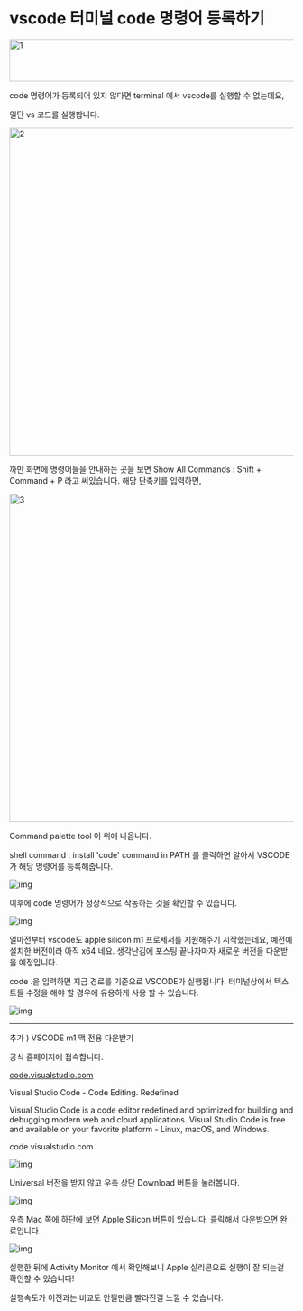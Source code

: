 # vscode 터미널 code 명령어 등록하기

<img src=https://raw.githubusercontent.com/Shane-Park/markdownBlog/master/oldbackup/nums/50.assets/img-20230412222934810.webp width=750 height=75 alt=1>



 

code 명령어가 등록되어 있지 않다면 terminal 에서 vscode를 실행할 수 없는데요,

일단 vs 코드를 실행합니다.



<img src=https://raw.githubusercontent.com/Shane-Park/markdownBlog/master/oldbackup/nums/50.assets/img-20230412222935090.webp width=750 height=581 alt=2>



 

까만 화면에 명령어들을 안내하는 곳을 보면 Show All Commands  : Shift + Command + P 라고 써있습니다. 해당 단축키를 입력하면,



<img src=https://raw.githubusercontent.com/Shane-Park/markdownBlog/master/oldbackup/nums/50.assets/img-20230412222934950.webp width=750 height=582 alt=3>



Command palette tool 이 위에 나옵니다. 

 

shell command : install 'code' command in PATH 를 클릭하면 알아서 VSCODE 가 해당 명령어를 등록해줍니다.

 



![img](https://raw.githubusercontent.com/Shane-Park/markdownBlog/master/oldbackup/nums/50.assets/img-20230412222935024.webp)



 

 이후에 code 명령어가 정상적으로 작동하는 것을 확인할 수 있습니다.



![img](https://raw.githubusercontent.com/Shane-Park/markdownBlog/master/oldbackup/nums/50.assets/img-20230412222935112.webp)



얼마전부터 vscode도 apple silicon m1 프로세서를 지원해주기 시작했는데요, 예전에 설치한 버전이라 아직 x64 네요. 생각난김에 포스팅 끝나자마자 새로운 버전을 다운받을 예정입니다.

 

code .을 입력하면 지금 경로를 기준으로 VSCODE가 실행됩니다. 터미널상에서 텍스트들 수정을 해야 할 경우에 유용하게 사용 할 수 있습니다.



![img](https://raw.githubusercontent.com/Shane-Park/markdownBlog/master/oldbackup/nums/50.assets/img-20230412222934910.webp)



 

 

------

추가 ) VSCODE  m1 맥 전용 다운받기

공식 홈페이지에 접속합니다.

[code.visualstudio.com](https://code.visualstudio.com/)

 

Visual Studio Code - Code Editing. Redefined

Visual Studio Code is a code editor redefined and optimized for building and debugging modern web and cloud applications. Visual Studio Code is free and available on your favorite platform - Linux, macOS, and Windows.

code.visualstudio.com



![img](https://raw.githubusercontent.com/Shane-Park/markdownBlog/master/oldbackup/nums/50.assets/img-20230412222934933.webp)



 

Universal 버전을 받지 않고 우측 상단 Download 버튼을 눌러봅니다. 



![img](https://raw.githubusercontent.com/Shane-Park/markdownBlog/master/oldbackup/nums/50.assets/img-20230412222934857.webp)



우측 Mac 쪽에 하단에 보면 Apple Silicon 버튼이 있습니다. 클릭해서 다운받으면 완료입니다.

 



![img](https://raw.githubusercontent.com/Shane-Park/markdownBlog/master/oldbackup/nums/50.assets/img-20230412222934953.webp)



실행한 뒤에 Activity Monitor 에서 확인해보니 Apple 실리콘으로 실행이 잘 되는걸 확인할 수 있습니다!

실행속도가 이전과는 비교도 안될만큼 빨라진걸 느낄 수 있습니다.